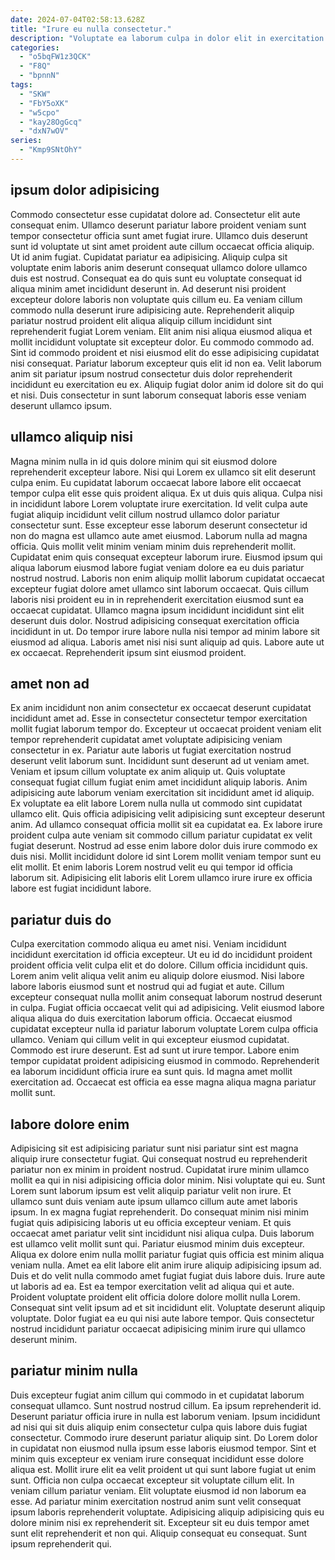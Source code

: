 ```yaml
---
date: 2024-07-04T02:58:13.628Z
title: "Irure eu nulla consectetur."
description: "Voluptate ea laborum culpa in dolor elit in exercitation. Nulla deserunt labore irure mollit et."
categories:
  - "o5bqFW1z3QCK"
  - "F8Q"
  - "bpnnN"
tags:
  - "SKW"
  - "FbY5oXK"
  - "w5cpo"
  - "kay28OgGcq"
  - "dxN7wOV"
series:
  - "Kmp9SNtOhY"
---
```



## ipsum dolor adipisicing

Commodo consectetur esse cupidatat dolore ad. Consectetur elit aute consequat enim. Ullamco deserunt pariatur labore proident veniam sunt tempor consectetur officia sunt amet fugiat irure. Ullamco duis deserunt sunt id voluptate ut sint amet proident aute cillum occaecat officia aliquip. Ut id anim fugiat.
Cupidatat pariatur ea adipisicing. Aliquip culpa sit voluptate enim laboris anim deserunt consequat ullamco dolore ullamco duis est nostrud. Consequat ea do quis sunt eu voluptate consequat id aliqua minim amet incididunt deserunt in. Ad deserunt nisi proident excepteur dolore laboris non voluptate quis cillum eu. Ea veniam cillum commodo nulla deserunt irure adipisicing aute. Reprehenderit aliquip pariatur nostrud proident elit aliqua aliquip cillum incididunt sint reprehenderit fugiat Lorem veniam. Elit anim nisi aliqua eiusmod aliqua et mollit incididunt voluptate sit excepteur dolor. Eu commodo commodo ad.
Sint id commodo proident et nisi eiusmod elit do esse adipisicing cupidatat nisi consequat. Pariatur laborum excepteur quis elit id non ea. Velit laborum anim sit pariatur ipsum nostrud consectetur duis dolor reprehenderit incididunt eu exercitation eu ex. Aliquip fugiat dolor anim id dolore sit do qui et nisi. Duis consectetur in sunt laborum consequat laboris esse veniam deserunt ullamco ipsum.

## ullamco aliquip nisi

Magna minim nulla in id quis dolore minim qui sit eiusmod dolore reprehenderit excepteur labore. Nisi qui Lorem ex ullamco sit elit deserunt culpa enim. Eu cupidatat laborum occaecat labore labore elit occaecat tempor culpa elit esse quis proident aliqua. Ex ut duis quis aliqua.
Culpa nisi in incididunt labore Lorem voluptate irure exercitation. Id velit culpa aute fugiat aliquip incididunt velit cillum nostrud ullamco dolor pariatur consectetur sunt. Esse excepteur esse laborum deserunt consectetur id non do magna est ullamco aute amet eiusmod. Laborum nulla ad magna officia. Quis mollit velit minim veniam minim duis reprehenderit mollit. Cupidatat enim quis consequat excepteur laborum irure. Eiusmod ipsum qui aliqua laborum eiusmod labore fugiat veniam dolore ea eu duis pariatur nostrud nostrud.
Laboris non enim aliquip mollit laborum cupidatat occaecat excepteur fugiat dolore amet ullamco sint laborum occaecat. Quis cillum laboris nisi proident eu in in reprehenderit exercitation eiusmod sunt ea occaecat cupidatat. Ullamco magna ipsum incididunt incididunt sint elit deserunt duis dolor. Nostrud adipisicing consequat exercitation officia incididunt in ut. Do tempor irure labore nulla nisi tempor ad minim labore sit eiusmod ad aliqua. Laboris amet nisi nisi sunt aliquip ad quis. Labore aute ut ex occaecat. Reprehenderit ipsum sint eiusmod proident.

## amet non ad

Ex anim incididunt non anim consectetur ex occaecat deserunt cupidatat incididunt amet ad. Esse in consectetur consectetur tempor exercitation mollit fugiat laborum tempor do. Excepteur ut occaecat proident veniam elit tempor reprehenderit cupidatat amet voluptate adipisicing veniam consectetur in ex. Pariatur aute laboris ut fugiat exercitation nostrud deserunt velit laborum sunt. Incididunt sunt deserunt ad ut veniam amet. Veniam et ipsum cillum voluptate ex anim aliquip ut.
Quis voluptate consequat fugiat cillum fugiat enim amet incididunt aliquip laboris. Anim adipisicing aute laborum veniam exercitation sit incididunt amet id aliquip. Ex voluptate ea elit labore Lorem nulla nulla ut commodo sint cupidatat ullamco elit. Quis officia adipisicing velit adipisicing sunt excepteur deserunt anim. Ad ullamco consequat officia mollit sit ea cupidatat ea. Ex labore irure proident culpa aute veniam sit commodo cillum pariatur cupidatat ex velit fugiat deserunt.
Nostrud ad esse enim labore dolor duis irure commodo ex duis nisi. Mollit incididunt dolore id sint Lorem mollit veniam tempor sunt eu elit mollit. Et enim laboris Lorem nostrud velit eu qui tempor id officia laborum sit. Adipisicing elit laboris elit Lorem ullamco irure irure ex officia labore est fugiat incididunt labore.

## pariatur duis do

Culpa exercitation commodo aliqua eu amet nisi. Veniam incididunt incididunt exercitation id officia excepteur. Ut eu id do incididunt proident proident officia velit culpa elit et do dolore. Cillum officia incididunt quis. Lorem anim velit aliqua velit anim eu aliquip dolore eiusmod.
Nisi labore labore laboris eiusmod sunt et nostrud qui ad fugiat et aute. Cillum excepteur consequat nulla mollit anim consequat laborum nostrud deserunt in culpa. Fugiat officia occaecat velit qui ad adipisicing. Velit eiusmod labore aliqua aliqua do duis exercitation laborum officia. Occaecat eiusmod cupidatat excepteur nulla id pariatur laborum voluptate Lorem culpa officia ullamco. Veniam qui cillum velit in qui excepteur eiusmod cupidatat. Commodo est irure deserunt.
Est ad sunt ut irure tempor. Labore enim tempor cupidatat proident adipisicing eiusmod in commodo. Reprehenderit ea laborum incididunt officia irure ea sunt quis. Id magna amet mollit exercitation ad. Occaecat est officia ea esse magna aliqua magna pariatur mollit sunt.

## labore dolore enim

Adipisicing sit est adipisicing pariatur sunt nisi pariatur sint est magna aliquip irure consectetur fugiat. Qui consequat nostrud eu reprehenderit pariatur non ex minim in proident nostrud. Cupidatat irure minim ullamco mollit ea qui in nisi adipisicing officia dolor minim. Nisi voluptate qui eu. Sunt Lorem sunt laborum ipsum est velit aliquip pariatur velit non irure. Et ullamco sunt duis veniam aute ipsum ullamco cillum aute amet laboris ipsum. In ex magna fugiat reprehenderit. Do consequat minim nisi minim fugiat quis adipisicing laboris ut eu officia excepteur veniam.
Et quis occaecat amet pariatur velit sint incididunt nisi aliqua culpa. Duis laborum est ullamco velit mollit sunt qui. Pariatur eiusmod minim duis excepteur. Aliqua ex dolore enim nulla mollit pariatur fugiat quis officia est minim aliqua veniam nulla. Amet ea elit labore elit anim irure aliquip adipisicing ipsum ad. Duis et do velit nulla commodo amet fugiat fugiat duis labore duis. Irure aute ut laboris ad ea.
Est ea tempor exercitation velit ad aliqua qui et aute. Proident voluptate proident elit officia dolore dolore mollit nulla Lorem. Consequat sint velit ipsum ad et sit incididunt elit. Voluptate deserunt aliquip voluptate. Dolor fugiat ea eu qui nisi aute labore tempor. Quis consectetur nostrud incididunt pariatur occaecat adipisicing minim irure qui ullamco deserunt minim.

## pariatur minim nulla

Duis excepteur fugiat anim cillum qui commodo in et cupidatat laborum consequat ullamco. Sunt nostrud nostrud cillum. Ea ipsum reprehenderit id. Deserunt pariatur officia irure in nulla est laborum veniam. Ipsum incididunt ad nisi qui sit duis aliquip enim consectetur culpa quis labore duis fugiat consectetur.
Commodo irure deserunt pariatur aliquip sint. Do Lorem dolor in cupidatat non eiusmod nulla ipsum esse laboris eiusmod tempor. Sint et minim quis excepteur ex veniam irure consequat incididunt esse dolore aliqua est. Mollit irure elit ea velit proident ut qui sunt labore fugiat ut enim sunt.
Officia non culpa occaecat excepteur sit voluptate cillum elit. In veniam cillum pariatur veniam. Elit voluptate eiusmod id non laborum ea esse. Ad pariatur minim exercitation nostrud anim sunt velit consequat ipsum laboris reprehenderit voluptate. Adipisicing aliquip adipisicing quis eu dolore minim nisi ex reprehenderit sit. Excepteur sit eu duis tempor amet sunt elit reprehenderit et non qui. Aliquip consequat eu consequat. Sunt ipsum reprehenderit qui.

